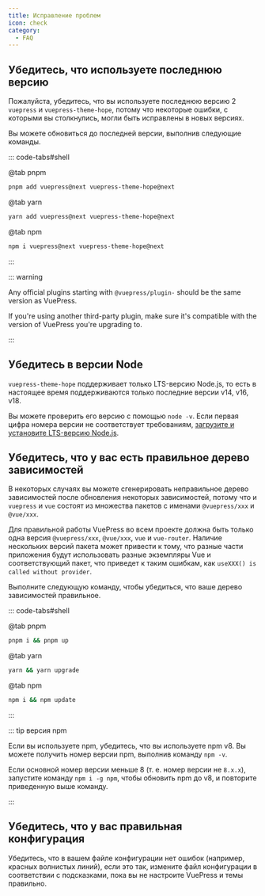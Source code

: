 ```yaml
---
title: Исправление проблем
icon: check
category:
  - FAQ
---
```


## Убедитесь, что используете последнюю версию

Пожалуйста, убедитесь, что вы используете последнюю версию 2 `vuepress` и `vuepress-theme-hope`, потому что некоторые ошибки, с которыми вы столкнулись, могли быть исправлены в новых версиях.

Вы можете обновиться до последней версии, выполнив следующие команды.

::: code-tabs#shell

@tab pnpm

```bash
pnpm add vuepress@next vuepress-theme-hope@next
```

@tab yarn

```bash
yarn add vuepress@next vuepress-theme-hope@next
```

@tab npm

```bash
npm i vuepress@next vuepress-theme-hope@next
```

:::

::: warning

Any official plugins starting with `@vuepress/plugin-` should be the same version as VuePress.

If you're using another third-party plugin, make sure it's compatible with the version of VuePress you're upgrading to.

:::

## Убедитесь в версии Node

`vuepress-theme-hope` поддерживает только LTS-версию Node.js, то есть в настоящее время поддерживаются только последние версии v14, v16, v18.

Вы можете проверить его версию с помощью `node -v`. Если первая цифра номера версии не соответствует требованиям, [загрузите и установите LTS-версию Node.js](../cookbook/tutorial/env.md#nodejs).

## Убедитесь, что у вас есть правильное дерево зависимостей

В некоторых случаях вы можете сгенерировать неправильное дерево зависимостей после обновления некоторых зависимостей, потому что и `vuepress` и `vue` состоят из множества пакетов с именами `@vuepress/xxx` и `@vue/xxx`.

Для правильной работы VuePress во всем проекте должна быть только одна версия `@vuepress/xxx`, `@vue/xxx`, `vue` и `vue-router`. Наличие нескольких версий пакета может привести к тому, что разные части приложения будут использовать разные экземпляры Vue и соответствующий пакет, что приведет к таким ошибкам, как `useXXX() is called without provider`.

Выполните следующую команду, чтобы убедиться, что ваше дерево зависимостей правильное.

::: code-tabs#shell

@tab pnpm

```bash
pnpm i && pnpm up
```

@tab yarn

```bash
yarn && yarn upgrade
```

@tab npm

```bash
npm i && npm update
```

:::

::: tip версия npm

Если вы используете npm, убедитесь, что вы используете npm v8. Вы можете получить номер версии npm, выполнив команду `npm -v`.

Если основной номер версии меньше 8 (т. е. номер версии не `8.x.x`), запустите команду `npm i -g npm`, чтобы обновить npm до v8, и повторите приведенную выше команду.

:::

## Убедитесь, что у вас правильная конфигурация

Убедитесь, что в вашем файле конфигурации нет ошибок (например, красных волнистых линий), если это так, измените файл конфигурации в соответствии с подсказками, пока вы не настроите VuePress и темы правильно.

